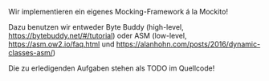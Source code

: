Wir implementieren ein eigenes Mocking-Framework á la Mockito!

Dazu benutzen wir entweder Byte Buddy (high-level, https://bytebuddy.net/#/tutorial)
oder ASM (low-level, https://asm.ow2.io/faq.html und https://alanhohn.com/posts/2016/dynamic-classes-asm/)

Die zu erledigenden Aufgaben stehen als TODO im Quellcode!
